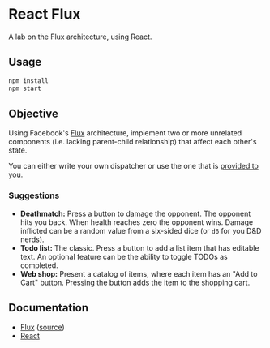 # React Flux

A lab on the Flux architecture, using React.

## Usage

```bash
npm install
npm start
```

## Objective

Using Facebook's [Flux](http://facebook.github.io/flux/docs/overview.html) architecture, implement two or more unrelated components (i.e. lacking parent-child relationship) that affect each other's state.

You can either write your own dispatcher or use the one that is [provided to you](https://www.npmjs.com/package/flux).

### Suggestions

* **Deathmatch:** Press a button to damage the opponent. The opponent hits you back. When health reaches zero the opponent wins. Damage inflicted can be a random value from a six-sided dice (or `d6` for you D&D nerds).
* **Todo list:** The classic. Press a button to add a list item that has editable text. An optional feature can be the ability to toggle TODOs as completed.
* **Web shop:** Present a catalog of items, where each item has an "Add to Cart" button. Pressing the button adds the item to the shopping cart.

## Documentation

* [Flux](http://facebook.github.io/flux/docs/overview.html) ([source](https://github.com/facebook/flux/blob/master/src/Dispatcher.js))
* [React](http://facebook.github.io/react/)

